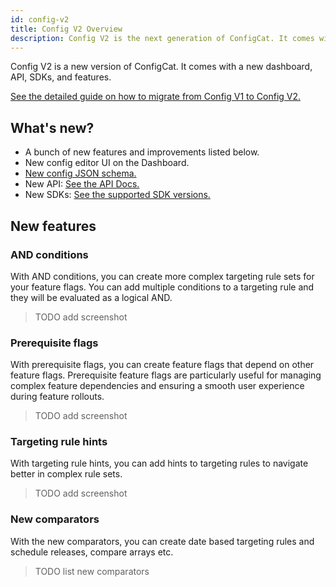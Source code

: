 ```yaml
---
id: config-v2
title: Config V2 Overview
description: Config V2 is the next generation of ConfigCat. It comes with a new dashboard, API, SDKs, and features.
---
```


Config V2 is a new version of ConfigCat. It comes with a new dashboard, API, SDKs, and features.

[See the detailed guide on how to migrate from Config V1 to Config V2.](TODO)

## What's new?

- A bunch of new features and improvements listed below.
- New config editor UI on the Dashboard.
- [New config JSON schema.](https://github.com/configcat/config-json)
- New API: [See the API Docs.](TODO)
- New SDKs: [See the supported SDK versions.](TODO)

## New features

### AND conditions

With AND conditions, you can create more complex targeting rule sets for your feature flags. You can add multiple conditions to a targeting rule and they will be evaluated as a logical AND.

> TODO add screenshot

### Prerequisite flags

With prerequisite flags, you can create feature flags that depend on other feature flags. Prerequisite feature flags are particularly useful for managing complex feature dependencies and ensuring a smooth user experience during feature rollouts.

> TODO add screenshot

### Targeting rule hints

With targeting rule hints, you can add hints to targeting rules to navigate better in complex rule sets.

> TODO add screenshot

### New comparators

With the new comparators, you can create date based targeting rules and schedule releases, compare arrays etc.

> TODO list new comparators